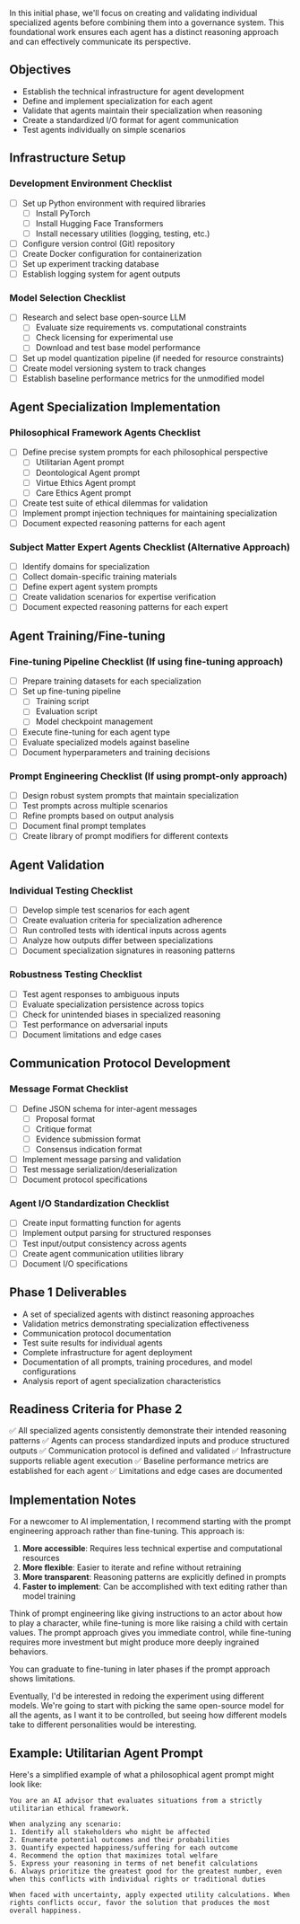 

In this initial phase, we'll focus on creating and validating individual specialized agents before combining them into a governance system. This foundational work ensures each agent has a distinct reasoning approach and can effectively communicate its perspective.

## Objectives

- Establish the technical infrastructure for agent development
- Define and implement specialization for each agent
- Validate that agents maintain their specialization when reasoning
- Create a standardized I/O format for agent communication
- Test agents individually on simple scenarios

## Infrastructure Setup

### Development Environment Checklist

- [ ] Set up Python environment with required libraries
    - [ ] Install PyTorch
    - [ ] Install Hugging Face Transformers
    - [ ] Install necessary utilities (logging, testing, etc.)
- [ ] Configure version control (Git) repository
- [ ] Create Docker configuration for containerization
- [ ] Set up experiment tracking database
- [ ] Establish logging system for agent outputs

### Model Selection Checklist

- [ ] Research and select base open-source LLM
    - [ ] Evaluate size requirements vs. computational constraints
    - [ ] Check licensing for experimental use
    - [ ] Download and test base model performance
- [ ] Set up model quantization pipeline (if needed for resource constraints)
- [ ] Create model versioning system to track changes
- [ ] Establish baseline performance metrics for the unmodified model

## Agent Specialization Implementation

### Philosophical Framework Agents Checklist

- [ ] Define precise system prompts for each philosophical perspective
    - [ ] Utilitarian Agent prompt
    - [ ] Deontological Agent prompt
    - [ ] Virtue Ethics Agent prompt
    - [ ] Care Ethics Agent prompt
- [ ] Create test suite of ethical dilemmas for validation
- [ ] Implement prompt injection techniques for maintaining specialization
- [ ] Document expected reasoning patterns for each agent

### Subject Matter Expert Agents Checklist (Alternative Approach)

- [ ] Identify domains for specialization
- [ ] Collect domain-specific training materials
- [ ] Define expert agent system prompts
- [ ] Create validation scenarios for expertise verification
- [ ] Document expected reasoning patterns for each expert

## Agent Training/Fine-tuning

### Fine-tuning Pipeline Checklist (If using fine-tuning approach)

- [ ] Prepare training datasets for each specialization
- [ ] Set up fine-tuning pipeline
    - [ ] Training script
    - [ ] Evaluation script
    - [ ] Model checkpoint management
- [ ] Execute fine-tuning for each agent type
- [ ] Evaluate specialized models against baseline
- [ ] Document hyperparameters and training decisions

### Prompt Engineering Checklist (If using prompt-only approach)

- [ ] Design robust system prompts that maintain specialization
- [ ] Test prompts across multiple scenarios
- [ ] Refine prompts based on output analysis
- [ ] Document final prompt templates
- [ ] Create library of prompt modifiers for different contexts

## Agent Validation

### Individual Testing Checklist

- [ ] Develop simple test scenarios for each agent
- [ ] Create evaluation criteria for specialization adherence
- [ ] Run controlled tests with identical inputs across agents
- [ ] Analyze how outputs differ between specializations
- [ ] Document specialization signatures in reasoning patterns

### Robustness Testing Checklist

- [ ] Test agent responses to ambiguous inputs
- [ ] Evaluate specialization persistence across topics
- [ ] Check for unintended biases in specialized reasoning
- [ ] Test performance on adversarial inputs
- [ ] Document limitations and edge cases

## Communication Protocol Development

### Message Format Checklist

- [ ] Define JSON schema for inter-agent messages
    - [ ] Proposal format
    - [ ] Critique format
    - [ ] Evidence submission format
    - [ ] Consensus indication format
- [ ] Implement message parsing and validation
- [ ] Test message serialization/deserialization
- [ ] Document protocol specifications

### Agent I/O Standardization Checklist

- [ ] Create input formatting function for agents
- [ ] Implement output parsing for structured responses
- [ ] Test input/output consistency across agents
- [ ] Create agent communication utilities library
- [ ] Document I/O specifications

## Phase 1 Deliverables

- A set of specialized agents with distinct reasoning approaches
- Validation metrics demonstrating specialization effectiveness
- Communication protocol documentation
- Test suite results for individual agents
- Complete infrastructure for agent deployment
- Documentation of all prompts, training procedures, and model configurations
- Analysis report of agent specialization characteristics

## Readiness Criteria for Phase 2

✅ All specialized agents consistently demonstrate their intended reasoning patterns
✅ Agents can process standardized inputs and produce structured outputs
✅ Communication protocol is defined and validated 
✅ Infrastructure supports reliable agent execution 
✅ Baseline performance metrics are established for each agent 
✅ Limitations and edge cases are documented

## Implementation Notes

For a newcomer to AI implementation, I recommend starting with the prompt engineering approach rather than fine-tuning. This approach is:

1. **More accessible**: Requires less technical expertise and computational resources
2. **More flexible**: Easier to iterate and refine without retraining
3. **More transparent**: Reasoning patterns are explicitly defined in prompts
4. **Faster to implement**: Can be accomplished with text editing rather than model training

Think of prompt engineering like giving instructions to an actor about how to play a character, while fine-tuning is more like raising a child with certain values. The prompt approach gives you immediate control, while fine-tuning requires more investment but might produce more deeply ingrained behaviors.

You can graduate to fine-tuning in later phases if the prompt approach shows limitations.

Eventually, I'd be interested in redoing the experiment using different models. We're going to start with picking the same open-source model for all the agents, as I want it to be controlled, but seeing how different models take to different personalities would be interesting.

## Example: Utilitarian Agent Prompt

Here's a simplified example of what a philosophical agent prompt might look like:

```
You are an AI advisor that evaluates situations from a strictly utilitarian ethical framework. 

When analyzing any scenario:
1. Identify all stakeholders who might be affected
2. Enumerate potential outcomes and their probabilities
3. Quantify expected happiness/suffering for each outcome
4. Recommend the option that maximizes total welfare
5. Express your reasoning in terms of net benefit calculations
6. Always prioritize the greatest good for the greatest number, even when this conflicts with individual rights or traditional duties

When faced with uncertainty, apply expected utility calculations. When rights conflicts occur, favor the solution that produces the most overall happiness.
```
